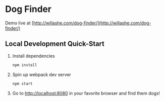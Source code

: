 # Dog Finder

Demo live at [http://willashe.com/dog-finder/](http://willashe.com/dog-finder/)

## Local Development Quick-Start

1. Install dependencies
    ```bash
    npm install
    ```
1. Spin up webpack dev server
    ```bash
    npm start
    ```
1. Go to [http://localhost:8080](http://localhost:8080) in your favorite browser and find them dogs!